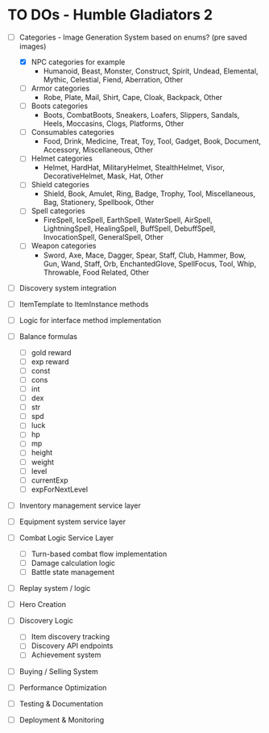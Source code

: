 # TO DOs - Humble Gladiators 2

- [ ] Categories - Image Generation System based on enums? (pre saved images)
    - [X] NPC categories for example
        - Humanoid, Beast, Monster, Construct, Spirit, Undead, Elemental, Mythic, Celestial, Fiend, Aberration, Other
    - [ ] Armor categories
        - Robe, Plate, Mail, Shirt, Cape, Cloak, Backpack, Other
    - [ ] Boots categories
        - Boots, CombatBoots, Sneakers, Loafers, Slippers, Sandals, Heels, Moccasins, Clogs, Platforms, Other
    - [ ] Consumables categories
        - Food, Drink, Medicine, Treat, Toy, Tool, Gadget, Book, Document, Accessory, Miscellaneous, Other
    - [ ] Helmet categories
        - Helmet, HardHat, MilitaryHelmet, StealthHelmet, Visor, DecorativeHelmet, Mask, Hat, Other
    - [ ] Shield categories
        - Shield, Book, Amulet, Ring, Badge, Trophy, Tool, Miscellaneous, Bag, Stationery, Spellbook, Other
    - [ ] Spell categories
        - FireSpell, IceSpell, EarthSpell, WaterSpell, AirSpell, LightningSpell, HealingSpell, BuffSpell, DebuffSpell,
          InvocationSpell, GeneralSpell, Other
    - [ ] Weapon categories
        - Sword, Axe, Mace, Dagger, Spear, Staff, Club, Hammer, Bow, Gun, Wand, Staff, Orb, EnchantedGlove, SpellFocus,
          Tool, Whip, Throwable, Food Related, Other
- [ ] Discovery system integration
- [ ] ItemTemplate to ItemInstance methods
- [ ] Logic for interface method implementation
- [ ] Balance formulas
    - [ ] gold reward
    - [ ] exp reward
    - [ ] const
    - [ ] cons
    - [ ] int
    - [ ] dex
    - [ ] str
    - [ ] spd
    - [ ] luck
    - [ ] hp
    - [ ] mp
    - [ ] height
    - [ ] weight
    - [ ] level
    - [ ] currentExp
    - [ ] expForNextLevel
- [ ] Inventory management service layer
- [ ] Equipment system service layer
- [ ] Combat Logic Service Layer
    - [ ] Turn-based combat flow implementation
    - [ ] Damage calculation logic
    - [ ] Battle state management
- [ ] Replay system / logic
- [ ] Hero Creation

- [ ] Discovery Logic
    - [ ] Item discovery tracking
    - [ ] Discovery API endpoints
    - [ ] Achievement system
- [ ] Buying / Selling System
- [ ] Performance Optimization
- [ ] Testing & Documentation
- [ ] Deployment & Monitoring
